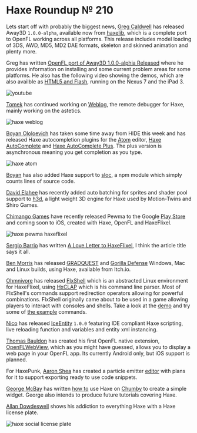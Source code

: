 [_template]: ../templates/roundup.html
[“”]: a ""
# Haxe Roundup № 210

Lets start off with probably the biggest news, [Greg Caldwell][tw1] has released
Away3D `1.0.0-alpha`, available now from [haxelib][l1], which is a complete port to
OpenFL working across all platforms. This release includes model loading of 3DS, AWD,
MD5, MD2 DAE formats, skeleton and skinned animation and plenty more. 

Greg has written [OpenFL port of Away3D 1.0.0-alphia Released][l2] where he provides
information on installing and some current problem areas for some platforms. He also has
the following video showing the demos, which are also availble as [HTML5 and Flash][l3],
running on the Nexus 7 and the iPad 3.

![youtube](VCo5QgjtxP4)

[Tomek][tw2] has continued working on [Weblog][l4], the remote debugger for Haxe, mainly
working on the astetics.

![haxe weblog](/img/210/weblog.png "Weblog the remote debugger for Haxe")

[Boyan Ololoevich][tw3] has taken some time away from HIDE this week and has released
Haxe autocompletion plugins for the [Atom] editor, [Haxe AutoComplete][l5] and [Haxe
AutoComplete Plus][l6]. The plus version is asynchronous meaning you get completion
as you type.

![haxe atom](/img/210/haxe-atom.png "Haxe completion in Atom Editor")

[Boyan][tw3] has also added Haxe support to [sloc], a npm module which simply counts
lines of source code.

[David Elahee][tw4] has recently added auto batching for sprites and shader
pool support to [h3d][l7], a light weight 3D engine for Haxe used by Motion-Twins and
Shiro Games.

[Chimango Games][tw5] have recently released Pewma to the Google [Play Store][l8]
and coming soon to iOS, created with Haxe, OpenFL and HaxeFlixel.

![haxe pewma haxeflixel](/img/210/pewma.jpg "Pewma created with HaxeFlixel")

[Sergio Barrio][tw6] has written [A Love Letter to HaxeFlixel][l9], I think the
article title says it all.

[Ben Morris][tw7] has released [GRADQUEST] and [Gorilla Defense] Windows, Mac and Linux
builds, using Haxe, available from Itch.io.

[Ohmnivore][tw9] has released [FlxShell] which is an abstracted Linux environment for
HaxeFlixel, using [HxCLAP] which is his command line parser. Most of FlxShell's 
commands support redirection operators allowing for powerful combinations. FlxShell
originally came about to be used in a game allowing players to interact with
consoles and shells. Take a look at the [demo][l10] and try some of [the example][l11]
commands.

[Nico][tw8] has released [IceEntity] `1.0.0` featuring IDE compliant Haxe scripting,
live reloading function and variables and entity xml instancing.

[Thomas Bauldon][tw10] has created his first OpenFL native extension, [OpenFLWebView],
which as you might have guessed, allows you to display a web page in your OpenFL
app. Its currently Android only, but iOS support is planned.

For HaxePunk, [Aaron Shea][tw13] has created a particle emitter [editor] with
plans for it to support exporting ready to use code snippets.

[George McBay][tw11] has written [how to][l12] use Haxe on [Chumby][tw12] to create
a simple widget. George also intends to produce future tutorials covering Haxe.

[Allan Dowdeswell][tw14] shows his addiction to everything Haxe with a Haxe license plate.

![haxe social license plate](/img/210/haxe-license-plate.jpg "Allan Dowdeswell Haxe License Plate")

[tw1]: https://twitter.com/Greg209 "@Greg209"
[tw2]: https://twitter.com/lleqsnoom "@lleqsnoom"
[tw3]: https://twitter.com/As3Boyan "@As3Boyan"
[tw4]: https://twitter.com/blackmagic_mt "@blackmagic_mt"
[tw5]: https://twitter.com/ChimangoGames "@ChimangoGames"
[tw6]: https://twitter.com/StrandedSoft "@StrandedSoft"
[tw7]: https://twitter.com/monsterfacegame "@monsterfacegame"
[tw8]: https://twitter.com/nico_m__ "@nico_m__"
[tw9]: https://twitter.com/Ohmnivorus "@Ohmnivorus"
[tw10]: https://twitter.com/thomas_baudon "@thomas_baudon"
[tw11]: https://twitter.com/georgemcbay "@georgemcbay"
[tw12]: https://twitter.com/chumby "@chumby"
[tw13]: https://twitter.com/Aaron_M_Shea "@Aaron_M_Shea"
[tw14]: https://twitter.com/confidant_ca "@confidant_ca"
	
[editor]: https://github.com/aaron524/Haxepunk-ParticleEditor "HaxePunk Particle Editor on GitHub"
[OpenFLWebView]: https://github.com/TBaudon/OpenFLWebView "OpenFLWebView on GitHub"
[hxclap]: https://github.com/Ohmnivore/HxCLAP "HxCLAP on GitHub"
[FlxShell]: https://github.com/Ohmnivore/FlxShell "FlxShell on GitHub"
[IceEntity]: https://github.com/NicoM1/IceEntity "IceEntity on GitHub"
[atom]: https://atom.io/ "Atom Editor by GitHub"
[sloc]: https://github.com/flosse/sloc "Sloc on GitHub"
[gradquest]: http://bendmorris.itch.io/gradquest "GRADQUEST on Itch.io"
[gorilla defense]: http://bendmorris.itch.io/gorilla-defense "@Gorilla Defense on Itch.io"
	
[l1]: http://lib.haxe.org/p/away3d "Away3D on HaxeLib"
[l2]: http://www.geepers.co.uk/?p=745 "OpenFL port of Away3D 1.0.0-alpha Released"
[l3]: https://away3d.github.io/away3d-examples-openfl/ "Away3D OpenFL HTML and Flash Demo's"
[l4]: https://github.com/zasmarkany/weblog "Weblog, Haxe Remote Debugging, on GitHub"
[l5]: https://github.com/HaxeIDE/atom-autocomplete-haxe "Haxe AutoComplete for Atom on GitHub"
[l6]: https://github.com/HaxeIDE/atom-autocomplete-plus-async "Haxe AutoComplete Plus for Atom on GitHub"
[l7]: https://github.com/ncannasse/h3d "h3d on GitHub"
[l8]: https://play.google.com/store/apps/details?id=com.chimango.pewma "Pewma on the Google Play Store"
[l9]: http://www.strandedsoft.com/a-love-letter-to-haxeflixel/ "A Love Letter to HaxeFlixel"
[l10]: https://rawgit.com/Ohmnivore/FlxShell/master/export/flash/bin/FlxShell.swf "HaxeFlixel Linux Shell"
[l11]: https://github.com/Ohmnivore/FlxShell#shell-examples "FlxShell Examples Commands"
[l12]: http://gmcbay.com/Haxe-on-chumby-Part-1 "Haxe on Chumby Part 1"